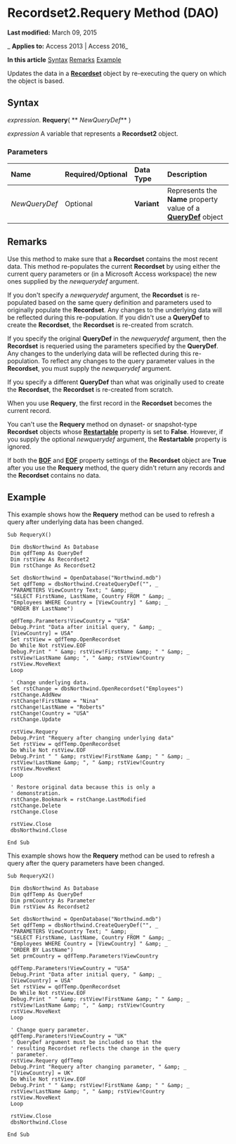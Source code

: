 
# Recordset2.Requery Method (DAO)

 **Last modified:** March 09, 2015

 _ **Applies to:** Access 2013 | Access 2016_

 **In this article**
[Syntax](#sectionSection0)
[Remarks](#sectionSection1)
[Example](#sectionSection2)


Updates the data in a  **[Recordset](9774232c-e6da-175b-fc7f-ed2ab7908fa0.md)** object by re-executing the query on which the object is based.

## Syntax
<a name="sectionSection0"> </a>

 _expression_. **Requery**( ** _NewQueryDef_** )

 _expression_ A variable that represents a **Recordset2** object.


### Parameters



|**Name**|**Required/Optional**|**Data Type**|**Description**|
|:-----|:-----|:-----|:-----|
| _NewQueryDef_|Optional|**Variant**| Represents the **Name** property value of a **[QueryDef](0b3d901c-345d-42a2-f5f1-fb09cc562e27.md)** object|

## Remarks
<a name="sectionSection1"> </a>

Use this method to make sure that a  **Recordset** contains the most recent data. This method re-populates the current **Recordset** by using either the current query parameters or (in a Microsoft Access workspace) the new ones supplied by the _newquerydef_ argument.

If you don't specify a  _newquerydef_ argument, the **Recordset** is re-populated based on the same query definition and parameters used to originally populate the **Recordset**. Any changes to the underlying data will be reflected during this re-population. If you didn't use a **QueryDef** to create the **Recordset**, the **Recordset** is re-created from scratch.

If you specify the original  **QueryDef** in the _newquerydef_ argument, then the **Recordset** is requeried using the parameters specified by the **QueryDef**. Any changes to the underlying data will be reflected during this re-population. To reflect any changes to the query parameter values in the **Recordset**, you must supply the _newquerydef_ argument.

If you specify a different  **QueryDef** than what was originally used to create the **Recordset**, the **Recordset** is re-created from scratch.

When you use  **Requery**, the first record in the **Recordset** becomes the current record.

You can't use the  **Requery** method on dynaset- or snapshot-type **Recordset** objects whose **[Restartable](9b1c40f8-5a33-2527-a7b6-bef4cb991d7e.md)** property is set to **False**. However, if you supply the optional _newquerydef_ argument, the **Restartable** property is ignored.

If both the  **[BOF](d97d0507-0d5a-e3f1-fa30-40caec9f3ffa.md)** and **[EOF](9d4e1ee2-e866-3ebf-e08b-b31b0cb47ed9.md)** property settings of the **Recordset** object are **True** after you use the **Requery** method, the query didn't return any records and the **Recordset** contains no data.


## Example
<a name="sectionSection2"> </a>

This example shows how the  **Requery** method can be used to refresh a query after underlying data has been changed.


```
Sub RequeryX() 
 
 Dim dbsNorthwind As Database 
 Dim qdfTemp As QueryDef 
 Dim rstView As Recordset2 
 Dim rstChange As Recordset2 
 
 Set dbsNorthwind = OpenDatabase("Northwind.mdb") 
 Set qdfTemp = dbsNorthwind.CreateQueryDef("", _ 
 "PARAMETERS ViewCountry Text; " &amp; _ 
 "SELECT FirstName, LastName, Country FROM " &amp; _ 
 "Employees WHERE Country = [ViewCountry] " &amp; _ 
 "ORDER BY LastName") 
 
 qdfTemp.Parameters!ViewCountry = "USA" 
 Debug.Print "Data after initial query, " &amp; _ 
 [ViewCountry] = USA" 
 Set rstView = qdfTemp.OpenRecordset 
 Do While Not rstView.EOF 
 Debug.Print " " &amp; rstView!FirstName &amp; " " &amp; _ 
 rstView!LastName &amp; ", " &amp; rstView!Country 
 rstView.MoveNext 
 Loop 
 
 ' Change underlying data. 
 Set rstChange = dbsNorthwind.OpenRecordset("Employees") 
 rstChange.AddNew 
 rstChange!FirstName = "Nina" 
 rstChange!LastName = "Roberts" 
 rstChange!Country = "USA" 
 rstChange.Update 
 
 rstView.Requery 
 Debug.Print "Requery after changing underlying data" 
 Set rstView = qdfTemp.OpenRecordset 
 Do While Not rstView.EOF 
 Debug.Print " " &amp; rstView!FirstName &amp; " " &amp; _ 
 rstView!LastName &amp; ", " &amp; rstView!Country 
 rstView.MoveNext 
 Loop 
 
 ' Restore original data because this is only a 
 ' demonstration. 
 rstChange.Bookmark = rstChange.LastModified 
 rstChange.Delete 
 rstChange.Close 
 
 rstView.Close 
 dbsNorthwind.Close 
 
End Sub 

```

This example shows how the  **Requery** method can be used to refresh a query after the query parameters have been changed.




```
Sub RequeryX2() 
 
 Dim dbsNorthwind As Database 
 Dim qdfTemp As QueryDef 
 Dim prmCountry As Parameter 
 Dim rstView As Recordset2 
 
 Set dbsNorthwind = OpenDatabase("Northwind.mdb") 
 Set qdfTemp = dbsNorthwind.CreateQueryDef("", _ 
 "PARAMETERS ViewCountry Text; " &amp; _ 
 "SELECT FirstName, LastName, Country FROM " &amp; _ 
 "Employees WHERE Country = [ViewCountry] " &amp; _ 
 "ORDER BY LastName") 
 Set prmCountry = qdfTemp.Parameters!ViewCountry 
 
 qdfTemp.Parameters!ViewCountry = "USA" 
 Debug.Print "Data after initial query, " &amp; _ 
 [ViewCountry] = USA" 
 Set rstView = qdfTemp.OpenRecordset 
 Do While Not rstView.EOF 
 Debug.Print " " &amp; rstView!FirstName &amp; " " &amp; _ 
 rstView!LastName &amp; ", " &amp; rstView!Country 
 rstView.MoveNext 
 Loop 
 
 ' Change query parameter. 
 qdfTemp.Parameters!ViewCountry = "UK" 
 ' QueryDef argument must be included so that the 
 ' resulting Recordset reflects the change in the query 
 ' parameter. 
 rstView.Requery qdfTemp 
 Debug.Print "Requery after changing parameter, " &amp; _ 
 "[ViewCountry] = UK" 
 Do While Not rstView.EOF 
 Debug.Print " " &amp; rstView!FirstName &amp; " " &amp; _ 
 rstView!LastName &amp; ", " &amp; rstView!Country 
 rstView.MoveNext 
 Loop 
 
 rstView.Close 
 dbsNorthwind.Close 
 
End Sub 
 

```

